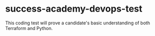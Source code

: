 # success-academy-devops-test
This coding test will prove a candidate's basic understanding of both Terraform and Python.
